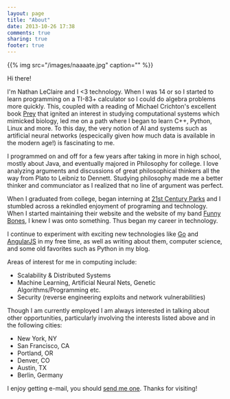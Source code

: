 ```yaml
---
layout: page
title: "About"
date: 2013-10-26 17:38
comments: true
sharing: true
footer: true
---
```


{{% img src="/images/naaaate.jpg" caption="" %}}

Hi there!

I'm Nathan LeClaire and I &lt;3 technology.  When I was 14 or so I started to learn programming on a TI-83+ calculator so I could do algebra problems more quickly.  This, coupled with a reading of Michael Crichton's excellent book [Prey](http://www.amazon.com/gp/product/0061703087/ref=as_li_tf_tl?ie=UTF8&camp=1789&creative=9325&creativeASIN=0061703087&linkCode=as2&tag=natlecwrionbu-20) that ignited an interest in studying computational systems which mimicked biology, led me on a path where I began to learn C++, Python, Linux and more.  To this day, the very notion of AI and systems such as artificial neural networks (especically given how much data is available in the modern age!) is fascinating to me.

I programmed on and off for a few years after taking in more in high school, mostly about Java, and eventually majored in Philosophy for college.  I love analyzing arguments and discussions of great philosophical thinkers all the way from Plato to Leibniz to Dennett.  Studying philosophy made me a better thinker and communciator as I realized that no line of argument was perfect.

When I graduated from college, began interning at [21st Century Parks](http://21cparks.org) and I stumbled across a rekindled enjoyment of programing and technology.  When I started maintaining their website and the website of my band [Funny Bones](http://funnybonesbeats.org), I knew I was onto something.  Thus began my career in technology.

I continue to experiment with exciting new technologies like [Go](http://golang.org) and [AngularJS](http://angularjs.org) in my free time, as well as writing about them, computer science, and some old favorites such as Python in my blog.

Areas of interest for me in computing include:

* Scalability & Distributed Systems
* Machine Learning, Artificial Neural Nets, Genetic Algorithms/Programming etc.
* Security (reverse engineering exploits and network vulnerabilities)

Though I am currently employed I am always interested in talking about other opportunities, particularly involving the interests listed above and in the following cities:

* New York, NY
* San Francisco, CA
* Portland, OR
* Denver, CO
* Austin, TX
* Berlin, Germany

I enjoy getting e-mail, you should <a href="mailto:nathanleclaire@gmail.com">send me one</a>.  Thanks for visiting!
